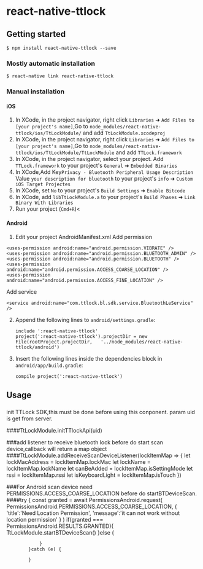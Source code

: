 
# react-native-ttlock 

## Getting started

`$ npm install react-native-ttlock --save`

### Mostly automatic installation

`$ react-native link react-native-ttlock`

### Manual installation


#### iOS

1. In XCode, in the project navigator, right click `Libraries` ➜ `Add Files to [your project's name]`,Go to `node_modules/react-native-ttlock/ios/TtLockModule/` and add `TtLockModule.xcodeproj`
3. In XCode, in the project navigator, right click `Libraries` ➜ `Add Files to [your project's name]`,Go to `node_modules/react-native-ttlock/ios/TtLockModule/TtLockModule` and add `TTLock.framework`
3. In XCode, in the project navigator, select your project. Add `TTLock.framework` to your project's `General` ➜ `Embedded Binaries`
4. In XCode,Add Key`Privacy - Bluetooth Peripheral Usage Description` Value `your description for bluetooth` to your project's `info` ➜ `Custom iOS Target Projectes`
5. In XCode, set `No` to your project's `Build Settings` ➜ `Enable Bitcode`
6. In XCode, add `libTtLockModule.a` to your project's `Build Phases` ➜ `Link Binary With Libraries`
7. Run your project (`Cmd+R`)<

#### Android

1. Edit your project AndroidManifest.xml
  Add permission 
  ```
  <uses-permission android:name="android.permission.VIBRATE" />
  <uses-permission android:name="android.permission.BLUETOOTH_ADMIN" />
  <uses-permission android:name="android.permission.BLUETOOTH" />
  <uses-permission android:name="android.permission.ACCESS_COARSE_LOCATION" />
  <uses-permission android:name="android.permission.ACCESS_FINE_LOCATION" />
  ```
  Add service
  ```
  <service android:name="com.ttlock.bl.sdk.service.BluetoothLeService" />
   ```
2. Append the following lines to `android/settings.gradle`:
  	```
  	include ':react-native-ttlock'
  	project(':react-native-ttlock').projectDir = new File(rootProject.projectDir, 	'../node_modules/react-native-ttlock/android')
  	```
3. Insert the following lines inside the dependencies block in `android/app/build.gradle`:
  	```
   compile project(':react-native-ttlock')

## Usage

###
init TTLock SDK,this must be done before using this conponent.  param uid is get from server.

####TtLockModule.initTTlockApi(uid)

###add listener to receive bluetooth lock before do start scan device,callback will return a map object
####TtLockModule.addReceiveScanDeviceListener(lockItemMap => {
            let lockMacAddress = lockItemMap.lockMac
			let lockName = lockItemMap.lockName
			let canBeAdded = lockItemMap.isSettingMode
			let rssi = lockItemMap.rssi
			let isKeyboardLight = lockItemMap.isTouch
        })
		
###For Android scan device need PERMISSIONS.ACCESS_COARSE_LOCATION before do startBTDeviceScan.
####try {
   const granted = await PermissionsAndroid.request(
                    PermissionsAndroid.PERMISSIONS.ACCESS_COARSE_LOCATION,
                    {
                        'title':'Need Location Permission',
                        'message':'it can not work without location permission'
                    }
                )
                if(granted === PermissionsAndroid.RESULTS.GRANTED){
                    TtLockModule.startBTDeviceScan()
                }else {
                    
                }
            }catch (e) {
               
            }
